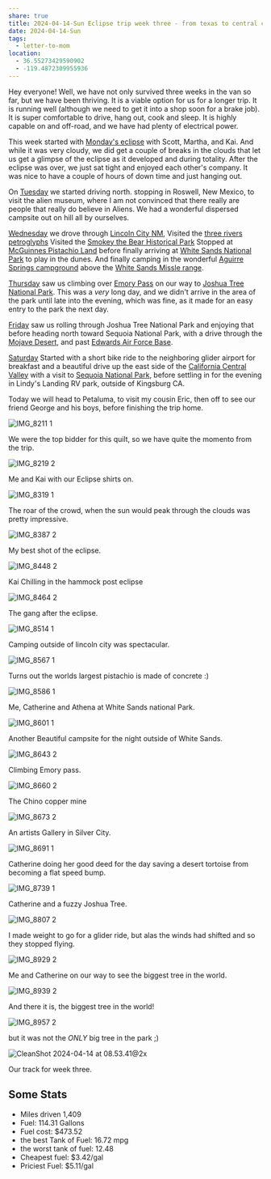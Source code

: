 ```yaml
---
share: true
title: 2024-04-14-Sun Eclipse trip week three - from texas to central california
date: 2024-04-14-Sun
tags:
  - letter-to-mom
location:
  - 36.55273429590902
  - -119.4872309955936
---
```


Hey everyone!  Well, we have not only survived three weeks in the van so far, but we have been thriving.  It is a viable option for us for a longer trip.    It is running well (although we need to get it into a shop soon for a brake job). It is super comfortable to drive, hang out, cook and sleep.  It is highly capable on and off-road, and we have had plenty of electrical power.

This week started with [Monday's eclipse](../trip-reports/2024-04-08-day17-eclipse-day.md) with Scott, Martha, and Kai.  And while it was very cloudy, we did get a couple of breaks in the clouds that let us get a glimpse of the eclipse as it developed and during totality.   After the eclipse was over, we just sat tight and enjoyed each other's company.  It was nice to have a couple of hours of down time and just hanging out.  

On [Tuesday](../trip-reports/2024-04-09-day18-leaving-texas---heading-towards-home.md) we started driving north.  stopping in Roswell, New Mexico, to visit the alien museum, where I am not convinced that there really are people that really do believe in Aliens.   We had a wonderful dispersed campsite out on hill all by ourselves.

[Wednesday](../trip-reports/2024-04-10-day19-lincoln-city---petroglyphs---white-sands.md) we drove through [Lincoln City NM](https://www.legendsofamerica.com/nm-lincoln/), Visited the [three rivers petroglyphs](https://www.blm.gov/visit/three-rivers-petroglyph-site) Visited the [Smokey the Bear Historical Park](https://www.emnrd.nm.gov/sfd/smokey-bear-historical-park/) Stopped at [McGuinnes Pistachio Land](https://pistachioland.com/) before finally arriving at [White Sands National Park](https://www.nps.gov/whsa/index.htm) to play in the dunes.   And finally camping in the wonderful [Aguirre Springs campground](https://www.blm.gov/visit/aguirre-spring-campground) above the [White Sands Missle range](https://home.army.mil/wsmr/).

[Thursday](../trip-reports/2024-04-11-day20-white-sands-area-to-joshua-tree.md) saw us climbing over [Emory Pass](https://www.fs.usda.gov/recarea/gila/recarea/?recid=82313) on our way to [Joshua Tree National Park](https://www.nps.gov/jotr/).  This was a _very_ long day, and we didn't arrive in the area of the park until late into the evening, which was fine, as it made for an easy entry to the park the next day.

[Friday](../trip-reports/2024-04-12-day21-joshua-tree-national-park.md) saw us rolling through Joshua Tree National Park and enjoying that before heading north toward Sequoia National Park, with a drive through the [Mojave Desert](https://en.wikipedia.org/wiki/Mojave_Desert), and past [Edwards Air Force Base](https://www.edwards.af.mil/). 

[Saturday](../trip-reports/2024-04-13-day22-skylark-airport-to-sequoia-national-park.md) Started with a short bike ride to the neighboring glider airport for breakfast and  a beautiful drive up the east side of the [California Central Valley](https://en.wikipedia.org/wiki/Central_Valley_(California))  with a visit to  [Sequoia National Park](https://www.nps.gov/seki), before settling in for the evening in Lindy's Landing RV park, outside of Kingsburg CA.

Today we will head to Petaluma, to visit my cousin Eric, then off to see our friend George and his boys, before finishing the trip home.  


![IMG_8211 1](../attachments/IMG_8211%201.jpeg)

We were the top bidder for this quilt, so we have quite the momento from the trip.

![IMG_8219 2](../attachments/IMG_8219%202.jpeg)

Me and Kai with our Eclipse shirts on.

![IMG_8319 1](../attachments/IMG_8319%201.jpeg)

The roar of the crowd, when the sun would peak through the clouds was pretty impressive.

![IMG_8387 2](../attachments/IMG_8387%202.jpeg)

My best shot of the eclipse.

![IMG_8448 2](../attachments/IMG_8448%202.jpeg)

Kai Chilling in the hammock post eclipse

![IMG_8464 2](../attachments/IMG_8464%202.jpeg)

The gang after the eclipse.

![IMG_8514 1](../attachments/IMG_8514%201.jpeg)

Camping outside of lincoln city was spectacular.

![IMG_8567 1](../attachments/IMG_8567%201.jpeg)

Turns out the worlds largest pistachio is made of concrete :) 

![IMG_8586 1](../attachments/IMG_8586%201.jpeg)

Me, Catherine and Athena at White Sands national Park.

![IMG_8601 1](../attachments/IMG_8601%201.jpeg)

Another Beautiful campsite for the night outside of White Sands.

![IMG_8643 2](../attachments/IMG_8643%202.jpeg)

Climbing Emory pass.

![IMG_8660 2](../attachments/IMG_8660%202.jpeg)

The Chino copper mine

![IMG_8673 2](../attachments/IMG_8673%202.jpeg)

An artists Gallery in Silver City.

![IMG_8691 1](../attachments/IMG_8691%201.jpeg)

Catherine doing her good deed for the day saving a desert tortoise from becoming a flat speed bump.

![IMG_8739 1](../attachments/IMG_8739%201.jpeg)

Catherine and a fuzzy Joshua Tree.

![IMG_8807 2](../attachments/IMG_8807%202.jpeg)

I made weight to go for a glider ride, but alas the winds had shifted and so they stopped flying.

![IMG_8929 2](../attachments/IMG_8929%202.jpeg)

Me and Catherine on our way to see the biggest tree in the world.

![IMG_8939 2](../attachments/IMG_8939%202.jpeg)

And there it is, the biggest tree in the world!

![IMG_8957 2](../attachments/IMG_8957%202.jpeg)

but it was not the _ONLY_ big tree in the park ;) 

![CleanShot 2024-04-14 at 08.53.41@2x](../attachments/CleanShot%202024-04-14%20at%2008.53.41@2x.png)

Our track for week three.
## Some Stats

- Miles driven 1,409
- Fuel: 114.31 Gallons
- Fuel cost: $473.52
- the best Tank of Fuel: 16.72 mpg
- the worst tank of fuel: 12.48
- Cheapest fuel: $3.42/gal
- Priciest Fuel: $5.11/gal
